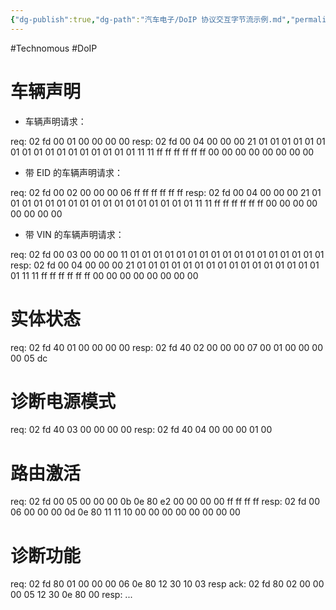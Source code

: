 ```yaml
---
{"dg-publish":true,"dg-path":"汽车电子/DoIP 协议交互字节流示例.md","permalink":"/汽车电子/DoIP 协议交互字节流示例/","created":"2023-03-29T17:35:47.000+08:00","updated":"2025-04-02T15:28:39.000+08:00"}
---
```


#Technomous #DoIP 

# 车辆声明

- 车辆声明请求：

req: 02 fd 00 01 00 00 00 00
resp: 02 fd 00 04 00 00 00 21 01 01 01 01 01 01 01 01 01 01 01 01 01 01 01 01 01 11 11 ff ff ff ff ff ff 00 00 00 00 00 00 00 00

- 带 EID 的车辆声明请求：

req: 02 fd 00 02 00 00 00 06 ff ff ff ff ff ff
resp: 02 fd 00 04 00 00 00 21 01 01 01 01 01 01 01 01 01 01 01 01 01 01 01 01 01 11 11 ff ff ff ff ff ff 00 00 00 00 00 00 00 00

- 带 VIN 的车辆声明请求：

req: 02 fd 00 03 00 00 00 11 01 01 01 01 01 01 01 01 01 01 01 01 01 01 01 01 01
resp: 02 fd 00 04 00 00 00 21 01 01 01 01 01 01 01 01 01 01 01 01 01 01 01 01 01 11 11 ff ff ff ff ff ff 00 00 00 00 00 00 00 00

# 实体状态

req: 02 fd 40 01 00 00 00 00
resp: 02 fd 40 02 00 00 00 07 00 01 00 00 00 00 05 dc

# 诊断电源模式

req: 02 fd 40 03 00 00 00 00
resp: 02 fd 40 04 00 00 00 01 00

# 路由激活

req: 02 fd 00 05 00 00 00 0b 0e 80 e2 00 00 00 00 ff ff ff ff
resp: 02 fd 00 06 00 00 00 0d 0e 80 11 11 10 00 00 00 00 00 00 00 00

# 诊断功能

req: 02 fd 80 01 00 00 00 06 0e 80 12 30 10 03
resp ack: 02 fd 80 02 00 00 00 05 12 30 0e 80 00
resp: ...